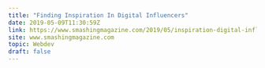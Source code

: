 ```yaml
---
title: "Finding Inspiration In Digital Influencers"
date: 2019-05-09T11:30:59Z
link: https://www.smashingmagazine.com/2019/05/inspiration-digital-influencers/?utm_medium=RSS&utm_source=news.12bit.vn
site: www.smashingmagazine.com
topic: Webdev
draft: false
---
```

